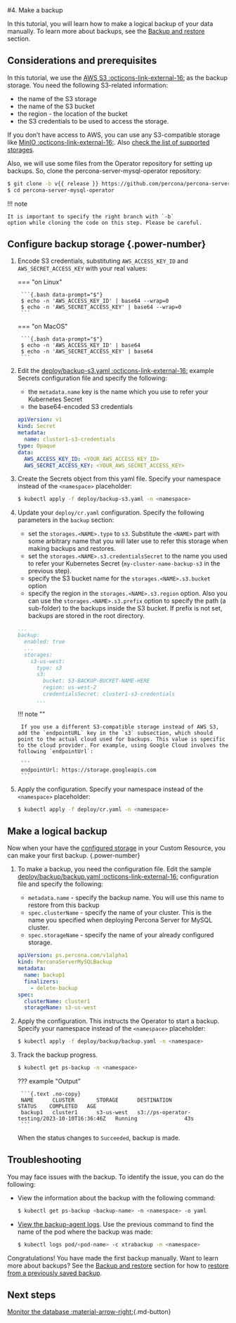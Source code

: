 #4. Make a backup

In this tutorial, you will learn how to make a logical backup of your data manually. To learn more about backups, see the [Backup and restore](backups.md) section.

## Considerations and prerequisites

In this tutorial, we use the [AWS S3 :octicons-link-external-16:](https://aws.amazon.com/s3/) as the backup storage. You need the following S3-related information:
   
* the name of the S3 storage
* the name of the S3 bucket
* the region - the location of the bucket
* the S3 credentials to be used to access the storage. 

If you don’t have access to AWS, you can use any S3-compatible storage like [MinIO :octicons-link-external-16:](https://min.io/docs/minio/linux/index.html). Also [check the list of supported storages](backups-storage.md).

Also, we will use some files from the Operator repository for setting up
backups. So, clone the percona-server-mysql-operator repository:

``` {.bash data-prompt="$" }
$ git clone -b v{{ release }} https://github.com/percona/percona-server-mysql-operator
$ cd percona-server-mysql-operator
```

!!! note

    It is important to specify the right branch with `-b`
    option while cloning the code on this step. Please be careful.

## Configure backup storage {.power-number}

1. Encode S3 credentials, substituting `AWS_ACCESS_KEY_ID` and `AWS_SECRET_ACCESS_KEY` with your real values:

    === "on Linux" 

        ```{.bash data-prompt="$"}
        $ echo -n 'AWS_ACCESS_KEY_ID' | base64 --wrap=0
        $ echo -n 'AWS_SECRET_ACCESS_KEY' | base64 --wrap=0
        ``` 

    === "on MacOS" 

        ```{.bash data-prompt="$"}
        $ echo -n 'AWS_ACCESS_KEY_ID' | base64 
        $ echo -n 'AWS_SECRET_ACCESS_KEY' | base64 
        ```

2. Edit the [deploy/backup-s3.yaml :octicons-link-external-16:](https://github.com/percona/percona-server-mysql-operator/blob/main/deploy/backup-s3.yaml) example Secrets configuration file and specify the following:

    * the `metadata.name` key is the name which you use to refer your Kubernetes Secret
    * the base64-encoded S3 credentials

    ```yaml title="deploy/backup-s3.yaml"
    apiVersion: v1
    kind: Secret
    metadata:
      name: cluster1-s3-credentials
    type: Opaque
    data:
      AWS_ACCESS_KEY_ID: <YOUR_AWS_ACCESS_KEY_ID>
      AWS_SECRET_ACCESS_KEY: <YOUR_AWS_SECRET_ACCESS_KEY>
    ```

3. Create the Secrets object from this yaml file. Specify your namespace instead of the `<namespace>` placeholder:

	```{.bash data-prompt="$"}
	$ kubectl apply -f deploy/backup-s3.yaml -n <namespace>
	```

4. Update your `deploy/cr.yaml` configuration. Specify the following parameters in the `backup` section:

    * set the `storages.<NAME>.type` to `s3`. Substitute the `<NAME>` part with some arbitrary name that you will later use to refer this storage when making backups and restores.
    * set the `storages.<NAME>.s3.credentialsSecret` to the name you used to refer your Kubernetes Secret (`my-cluster-name-backup-s3` in the previous step).
    * specify the S3 bucket name for the `storages.<NAME>.s3.bucket` option
    * specify the  region in the `storages.<NAME>.s3.region` option. Also you can use the `storages.<NAME>.s3.prefix` option to specify the path (a sub-folder) to the backups inside the S3 bucket. If prefix is not set, backups are stored in the root directory.

    ```yaml
    ...
    backup:
      enabled: true
      ...
      storages:
        s3-us-west:
          type: s3
          s3:
            bucket: S3-BACKUP-BUCKET-NAME-HERE
            region: us-west-2
            credentialsSecret: cluster1-s3-credentials
          ...
    ```

    !!! note ""

        If you use a different S3-compatible storage instead of AWS S3, add the `endpointURL` key in the `s3` subsection, which should point to the actual cloud used for backups. This value is specific to the cloud provider. For example, using Google Cloud involves the following `endpointUrl`:

        ```
        endpointUrl: https://storage.googleapis.com
        ```
  
5. Apply the configuration. Specify your namespace instead of the `<namespace>` placeholder:

	```{.bash data-prompt="$"}
	$ kubectl apply -f deploy/cr.yaml -n <namespace>
	```
 
## Make a logical backup

Now when your have the [configured storage](#configure-backup-storage) in your
Custom Resource, you can make your first backup.
{.power-number}

1. To make a backup, you need the configuration file. Edit the sample [deploy/backup/backup.yaml :octicons-link-external-16:](https://github.com/percona/percona-server-mysql-operator/blob/main/deploy/backup.yaml) configuration file and specify the following:

    * `metadata.name` - specify the backup name. You will use this name to restore from this backup
    * `spec.clusterName` - specify the name of your cluster. This is the name you specified when deploying Percona Server for MySQL cluster.
    * `spec.storageName` - specify the name of your already configured storage.

    ```yaml title="deploy/backup/backup.yaml"
    apiVersion: ps.percona.com/v1alpha1
    kind: PerconaServerMySQLBackup
    metadata:
      name: backup1
      finalizers:
        - delete-backup
    spec:
      clusterName: cluster1
      storageName: s3-us-west
    ```

2. Apply the configuration. This instructs the Operator to start a backup. Specify your namespace instead of the `<namespace>` placeholder:

    ```{.bash data-prompt="$"}
	$ kubectl apply -f deploy/backup/backup.yaml -n <namespace>
	```

3. Track the backup progress. 

    ```{.bash data-prompt="$"}
	$ kubectl get ps-backup -n <namespace>
	```

	??? example "Output"

	    ```{.text .no-copy}
	    NAME      CLUSTER       STORAGE      DESTINATION                                      STATUS    COMPLETED   AGE
	    backup1   cluster1      s3-us-west   s3://ps-operator-testing/2023-10-10T16:36:46Z   Running               43s
	    ```

	When the status changes to `Succeeded`, backup is made.

## Troubleshooting 

You may face issues with the backup. To identify the issue, you can do the following:

* View the information about the backup with the following command:

   ```{.bash data-prompt="$"}
   $ kubectl get ps-backup <backup-name> -n <namespace> -o yaml
   ```

* [View the backup-agent logs](debug-logs.md). Use the previous command to find the name of the pod where the backup was made:
  
  ```{.bash data-prompt="$"}
  $ kubectl logs pod/<pod-name> -c xtrabackup -n <namespace>
  ```

Congratulations! You have made the first backup manually. Want to learn more about backups? See the [Backup and restore](backups.md) section for how to [restore from a previously saved backup](backups-restore.md).

## Next steps

[Monitor the database :material-arrow-right:](monitoring-tutorial.md){.md-button}
